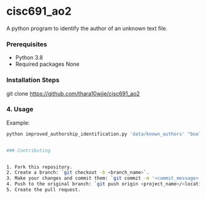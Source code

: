 # cisc691_ao2

A python program to identify the author of an unknown text file.


### Prerequisites

- Python 3.8
- Required packages None


### Installation Steps


git clone https://github.com/thara10wije/cisc691_ao2

### **4. Usage**

Example:
```sh
python improved_authorship_identification.py 'data/known_authors' "boolean_save_signature" 'unknown_file1.txt' 'unknown_file2.txt' .. 


### Contributing 


1. Fork this repository.
2. Create a branch: `git checkout -b <branch_name>`.
3. Make your changes and commit them: `git commit -m '<commit_message>'`
4. Push to the original branch: `git push origin <project_name>/<location>`
5. Create the pull request.